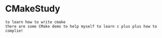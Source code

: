 # CMakeStudy
```
to learn how to write cmake
there are some CMake demo to help myself to learn c plus plus how to complie!
```

